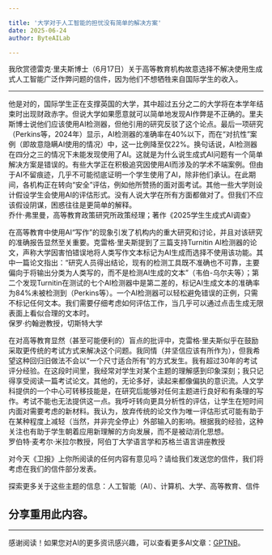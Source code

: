 ```yaml
---

title: '大学对于人工智能的担忧没有简单的解决方案'
date: 2025-06-24
author: ByteAILab

---
```


我欣赏德雷克·里夫斯博士（6月17日）关于高等教育机构故意选择不解决使用生成式人工智能广泛作弊问题的信件，因为他们不想牺牲来自国际学生的收入。

---
他是对的，国际学生正在支撑英国的大学，其中超过五分之二的大学将在本学年结束时出现财政赤字。但说大学如果愿意就可以简单地发现AI作弊是不正确的。里夫斯博士说他们应该使用AI检测器，但他引用的研究反驳了这个论点。最后一项研究（Perkins等，2024年）显示，AI检测器的准确率在40%以下，而在“对抗性”案例（即故意隐瞒AI使用的情况）中，这一比例降至仅22%。换句话说，AI检测器在四分之三的情况下未能发现使用了AI。这就是为什么说生成式AI问题有一个简单解决方案是错误的。有些大学正在积极追究因使用AI而涉及的学术不端案例。但由于AI不留痕迹，几乎不可能彻底证明一个学生使用了AI，除非他们承认。在此期间，各机构正在转向“安全”评估，例如他所赞扬的面对面考试。其他一些大学则设计假设学生会使用AI的评估形式。没有人说大学在所有方面都做对了。但我们不应该假设阴谋，困惑往往是更简单的解释。  
乔什·弗里曼，高等教育政策研究所政策经理；著作《2025学生生成式AI调查》

在高等教育中使用AI“写作”的现象引发了机构内的重大研究和讨论，并且对该研究的准确报告显然至关重要。克雷格·里夫斯提到了三篇支持Turnitin AI检测器的论文，声称大学因害怕错误地将人类写作文本标记为AI生成而选择不使用该功能。其中一篇论文指出：“研究人员得出结论，现有的检测工具既不准确也不可靠，主要偏向于将输出分类为人类写的，而不是检测AI生成的文本”（韦伯-乌尔夫等）；第二个发现Turnitin在测试的七个AI检测器中是第二差的，标记AI生成文本的准确率为84%未被检测到（Perkins等）。一个AI检测器可以轻松避免错误的正例，只需不标记任何文本。我们需要仔细考虑如何评估工作，当几乎可以通过点击生成无限表面上看似合理的文本时。  
保罗·约翰逊教授，切斯特大学

在对高等教育显然（甚至可能便利的）盲点的批评中，克雷格·里夫斯似乎在鼓励采取更传统的考试方式来解决这个问题。我同情（并坚信应该有所作为），但我希望这种回归旧做法不会以“一个尺寸适合所有”的方式发生。我有超过30年的考试评分经验。在这段时间里，我经常对学生对某个主题的理解感到印象深刻；我只记得享受阅读一篇考试论文。其他的，无论多好，读起来都像偏执的意识流。人文学科提供的一个中心可转移技能是，在研究后能够对任何主题进行良好和有条理的写作。考试不能也无法提供这一点。我呼吁转向更具分析性的评估，让学生在短时间内面对需要考虑的新材料。我认为，放弃传统的论文作为唯一评估形式可能有助于在某种程度上减轻（当然，并非完全停止）外部输入的影响。根据我的经验，这种关注也有助于学生朝着应用新理解的方向发展，而不是被动消化思想。  
罗伯特·麦考尔·米拉尔教授，阿伯丁大学语言学和苏格兰语言讲座教授

对今天《卫报》上你所阅读的任何内容有意见吗？请给我们发送您的信件，我们将考虑在我们的信件部分发表。

探索更多关于这些主题的信息：人工智能（AI）、计算机、大学、高等教育、信件

分享重用此内容。  
---
---
感谢阅读！如果您对AI的更多资讯感兴趣，可以查看更多AI文章：[GPTNB](https://gptnb.com)。